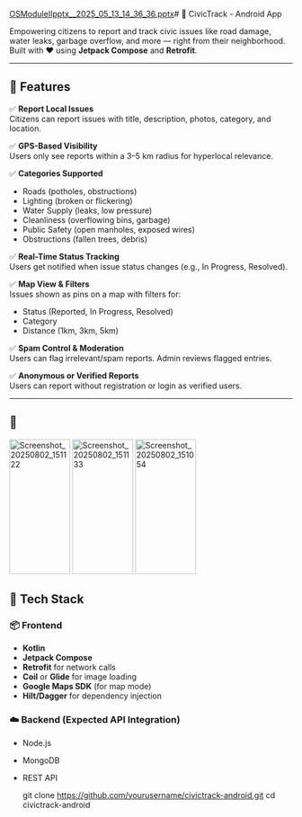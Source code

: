 [OSModuleIIpptx__2025_05_13_14_36_36.pptx](https://github.com/user-attachments/files/21558469/OSModuleIIpptx__2025_05_13_14_36_36.pptx)# 🚨 CivicTrack - Android App

Empowering citizens to report and track civic issues like road damage, water leaks, garbage overflow, and more — right from their neighborhood. Built with ❤️ using **Jetpack Compose** and **Retrofit**.

---

## 📱 Features

✅ **Report Local Issues**  
Citizens can report issues with title, description, photos, category, and location.

✅ **GPS-Based Visibility**  
Users only see reports within a 3–5 km radius for hyperlocal relevance.

✅ **Categories Supported**
- Roads (potholes, obstructions)
- Lighting (broken or flickering)
- Water Supply (leaks, low pressure)
- Cleanliness (overflowing bins, garbage)
- Public Safety (open manholes, exposed wires)
- Obstructions (fallen trees, debris)

✅ **Real-Time Status Tracking**  
Users get notified when issue status changes (e.g., In Progress, Resolved).

✅ **Map View & Filters**  
Issues shown as pins on a map with filters for:
- Status (Reported, In Progress, Resolved)
- Category
- Distance (1km, 3km, 5km)

✅ **Spam Control & Moderation**  
Users can flag irrelevant/spam reports. Admin reviews flagged entries.

✅ **Anonymous or Verified Reports**  
Users can report without registration or login as verified users.

---
## 📱 
<img width="108" height="240" alt="Screenshot_20250802_151122" src="https://github.com/user-attachments/assets/e8a080ef-36d6-481a-ae9f-b513478394eb" />
<img width="108" height="240" alt="Screenshot_20250802_151133" src="https://github.com/user-attachments/assets/2ecbe9f5-7744-4af5-83e8-c585ee081a19" />
<img width="108" height="240" alt="Screenshot_20250802_151054" src="https://github.com/user-attachments/assets/50881ea4-8439-40a7-a693-c39df9ccb8d3" />


## 🔧 Tech Stack

### 📦 Frontend
- **Kotlin**
- **Jetpack Compose**
- **Retrofit** for network calls
- **Coil** or **Glide** for image loading
- **Google Maps SDK** (for map mode)
- **Hilt/Dagger** for dependency injection

### ☁️ Backend (Expected API Integration)
- Node.js 
- MongoDB 
- REST API 

   git clone https://github.com/yourusername/civictrack-android.git
   cd civictrack-android
